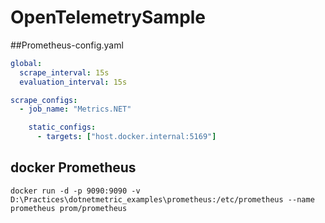 # OpenTelemetrySample
##Prometheus-config.yaml
```yaml
global:
  scrape_interval: 15s
  evaluation_interval: 15s

scrape_configs:
  - job_name: "Metrics.NET"

    static_configs:
      - targets: ["host.docker.internal:5169"]
```
## docker Prometheus
``` docker
docker run -d -p 9090:9090 -v D:\Practices\dotnetmetric_examples\prometheus:/etc/prometheus --name prometheus prom/prometheus
```